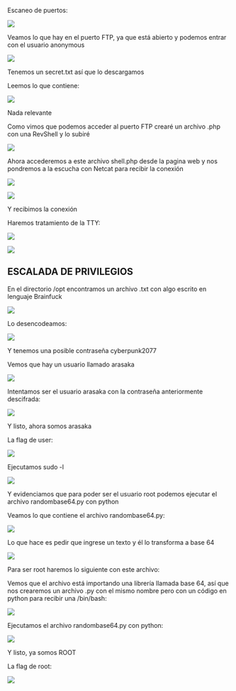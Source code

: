 Escaneo de puertos:

![](../../../Images/Pasted%20image%2020240802192828.png)

Veamos lo que hay en el puerto FTP, ya que está abierto y podemos entrar con el usuario anonymous

![](../../../Images/Pasted%20image%2020240802192908.png)

Tenemos un secret.txt así que lo descargamos

Leemos lo que contiene:

![](../../../Images/Pasted%20image%2020240802193004.png)

Nada relevante

Como vimos que podemos acceder al puerto FTP crearé un archivo .php con una RevShell
y lo subiré

![](../../../Images/Pasted%20image%2020240802193211.png)

Ahora accederemos a este archivo shell.php desde la pagina web y nos pondremos a la escucha con Netcat para recibir la conexión

![](../../../Images/Pasted%20image%2020240802193329.png)

![](../../../Images/Pasted%20image%2020240802193344.png)

Y recibimos la conexión

Haremos tratamiento de la TTY:

![](../../../Images/Pasted%20image%2020240802193543.png)

![](../../../Images/Pasted%20image%2020240802193604.png)

## ESCALADA DE PRIVILEGIOS

En el directorio /opt encontramos un archivo .txt con algo escrito en lenguaje Brainfuck

![](../../../Images/Pasted%20image%2020240802193803.png)

Lo desencodeamos:

![](../../../Images/Pasted%20image%2020240802193916.png)

Y tenemos una posible contraseña cyberpunk2077

Vemos que hay un usuario llamado arasaka

![](../../../Images/Pasted%20image%2020240802194000.png)

Intentamos ser el usuario arasaka con la contraseña anteriormente descifrada:

![](../../../Images/Pasted%20image%2020240802194052.png)

Y listo, ahora somos arasaka

La flag de user:

![](../../../Images/Pasted%20image%2020240802194123.png)

Ejecutamos sudo -l

![](../../../Images/Pasted%20image%2020240802194154.png)

Y evidenciamos que para poder ser el usuario root podemos ejecutar el archivo randombase64.py con python

Veamos lo que contiene el archivo randombase64.py:

![](../../../Images/Pasted%20image%2020240802194304.png)

Lo que hace es pedir que ingrese un texto y él lo transforma a base 64

![](../../../Images/Pasted%20image%2020240802194409.png)

Para ser root haremos lo siguiente con este archivo:

Vemos que el archivo está importando una librería llamada base 64, así que nos crearemos un archivo .py con el mismo nombre pero con un código en python para recibir una /bin/bash:

![](../../../Images/Pasted%20image%2020240802195004.png)

Ejecutamos el archivo  randombase64.py con python:

![](../../../Images/Pasted%20image%2020240802195059.png)

Y listo, ya somos ROOT

La flag de root:

![](../../../Images/Pasted%20image%2020240802195140.png)

